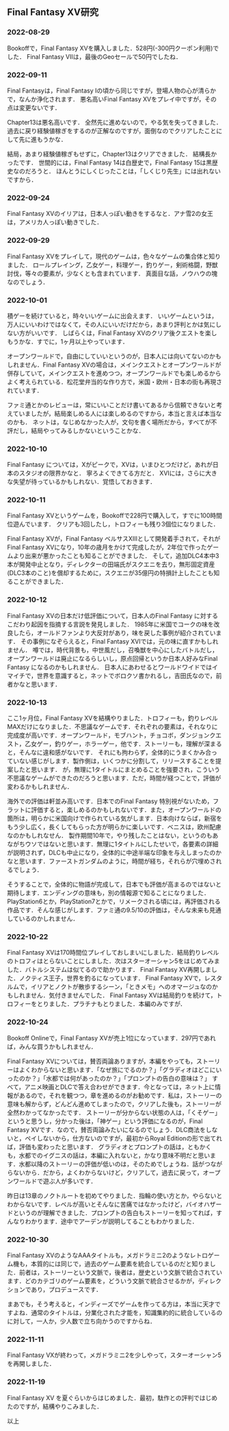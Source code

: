 ## Final Fantasy XV研究

### 2022-08-29

Bookoffで，Final Fantasy XVを購入しました．528円(-300円クーポン利用)でした．
Final Fantasy VIIは，最後のGeoセールで50円でしたね．

### 2022-09-11

Final Fantasyは，Final Fantasy Iの頃から同じですが，登場人物の心が清らかで，なんか浄化されます．
悪名高いFinal Fantasy XVをプレイ中ですが，その点は変更ないです．

Chapter13は悪名高いです．
全然先に進めないので，やる気を失ってきました．
過去に戻り経験値稼ぎをするのが正解なのですが，面倒なのでクリアしたことにして先に進もうかな．

結局，あまり経験値稼ぎもせずに，Chapter13はクリアできました．
結構長かったです．
世間的には，Final Fantasy 14は白歴史で，Final Fantasy 15は黒歴史なのだろうと．
ほんとうにしくじったことは，「しくじり先生」には出れないですから．

### 2022-09-24

Final Fantasy XVのイリアは，日本人っぽい動きをするなと．アナ雪2の女王は，アメリカ人っぽい動きでした．

### 2022-09-29

Final Fantasy XVをプレイして，現代のゲームは，色々なゲームの集合体と知りました．
ロールプレイング，乙女ゲー，料理ゲー，釣りゲー，剣術格闘，野獣討伐，等々の要素が，少なくとも含まれています．
真面目な話，ノウハウの塊なのでしょう．

### 2022-10-01

積ゲーを続けていると，時々いいゲームに出会えます．
いいゲームというは，万人にいいわけではなくて，その人にいいだけだから，あまり評判とかは気にしない方がいいです．
しばらくは，Final Fantasy XVのクリア後クエストを楽しもうかな．すでに，1ヶ月以上やっています．

オープンワールドで，自由にしていいというのが，日本人には向いてないのかもしれません．Final Fantasy XVの場合は，メインクエストとオープンワールドが併存していて，メインクエストを進めつつ，オープンワールドでも楽しめるからよく考えられている．松花堂弁当的な作り方で，米国・欧州・日本の街も再現されています．

ファミ通とかのレビューは，常にいいことだけ書いてあるから信頼できないと考えていましたが，結局楽しめる人には楽しめるのですから，本当と言えば本当なのかも．
ネットは，なじめなかった人が，文句を書く場所だから，すべてが不評だし，結局やってみるしかないということかな．

### 2022-10-10

Final Fantasy については，Xがピークで，XVは，いまひとつだけど，あれが日本のスタジオの限界かなと．
寧ろよくできてる方だと．
XVIには，さらに大きな失望が待っているかもしれない．覚悟しておきます．

### 2022-10-11

Final Fantasy XVというゲームを，Bookoffで228円で購入して，すでに100時間位遊んでいます．
クリアも3回したし，トロフィーも残り3個位になりました．

Final Fantasy XVが，Final Fantasy ベルサスXIIIとして開発着手されて，それがFinal Fantasy XVになり，10年の歳月をかけて完成したが，2年位で作ったゲームより出来が悪かったことも知ることができました．
そして，追加DLC4本中3本が開発中止となり，ディレクターの田端氏がスクエニを去り，無形固定資産(DLC3本のこと)を償却するために，スクエニが35億円の特損計上したことも知ることができました．

### 2022-10-12

Final Fantasy XVの日本だけ低評価について，日本人のFinal Fantasy に対するこだわり起因を指摘する言説を発見しました．
1985年に米国でコークの味を改良したら，オールドファンより大反対があり，味を戻した事例が紹介されています．
その事例になぞらえると，Final Fantasy XVIでは，元の味に直すかもしれません．
噂では，時代背景も，中世風だし，召喚獣を中心にしたバトルだし，オープンワールドは廃止になるらしいし，原点回帰というか日本人好みなFinal Fantasy になるのかもしれません．
日本人にあわせるとワールドワイドではイマイチで，世界を意識すると，ネットでボロクソ書かれるし，吉田氏なので，前者かなと思います．

### 2022-10-13

ここ1ヶ月位，Final Fantasy XVを結構やりました．トロフィーも，釣りレベルMAXだけになりました．不思議なゲームです．それぞれの要素は，それなりに完成度が高いです．オープンワールド，モブハント，チョコボ，ダンジョンクエスト，乙女ゲー，釣りゲー，ホラーゲー，他です．ストーリーも，理解が深まると，そんなに違和感がないです．
それにも拘わらず，全体的にうまくかみ合っていない感じがします．製作側は，いくつかに分割して，リリースすることを提案したと思います．
が，無理に1タイトルにまとめることを強要され，こういう不思議なゲームができたのだろうと思います．ただ，時間が経つことで，評価が変わるかもしれません．

海外での評価は軒並み高いです．日本でのFinal Fantasy 特別視がないため，フラットに評価すると，楽しめるのかもしれないです．また，オープンワールドの箇所は，明らかに米国向けで作られている気がします．日本向けならば，新宿をもう少し広く，長くしてもらった方が明らかに楽しいです．ベニスは，欧州配慮なのかもしれなせん．
製作期間10年で，やり残したことはない，というのもあながちウソではないと思います．無理に1タイトルにしたせいで，各要素の詳細が説明されず，DLCも中止になり，全体的に中途半端な印象を与えしまったのかなと思います．ファーストガンダムのように，時間が経ち，それらが穴埋めされるでしょう．

そうすることで，全体的に物語が完成して，日本でも評価が高まるのではないと期待します．エンディングの意味も，別の情報源で知ることになりました．PlayStation6とか，PlayStation7とかで，リメークされる頃には，再評価される作品です．そんな感じがします．ファミ通の9.5/10の評価は，そんな未来も見通しているのかしれません．

### 2022-10-22

Final Fantasy XVは170時間位プレイしておしまいにしました．結局釣りレベルのトロフィはとらないことにしました．次はスターオーシャン5をはじめてみました．バトルシステムは似てるので助かります．
Final Fantasy XV再開しました．ノクティス王子，世界を釣るになっています．
Final Fantasy XVで，レスタルムで，イリアとノクトが散歩するシーン，「ときメモ」へのオマージュなのかもしれません．気付きませんでした．
Final Fantasy XVは結局釣りを続けて，トロフィーをとりました．プラチナもとりました．本編のみですが．

### 2022-10-24

Bookoff Onlineで，Final Fantasy XVが売上1位になっています．297円であれば，みんな買うかもしれません．

Final Fantasy XVについては，賛否両論ありますが，本編をやっても，ストーリーはよくわからないと思います．「なぜ旅にでるのか？」「グラディオはどこにいったのか？」「水都では何があったのか？」「プロンプトの告白の意味は？」
すべて，アニメ映画とDLCで答え合わせができます．今となっては，ネット上に情報があるので，それを観つつ，章を進めるのがお勧めです．私は，ストーリーの意味も解からず，どんどん進めてしまったので，クリアした後も，ストーリーが全然わかってなかったです．
ストーリーが分からない状態の人は，「くそゲー」というと思うし，分かった後は，「神ゲー」という評価になるのが，Final Fantasy XVです．なので，賛否両論みたいになるのでしょう．DLC商法をしないと，ペイしないから，仕方ないのですが，最初からRoyal Editionの形で出てれば，評価も変わったと思います．
グラディオとプロンプトの話は，ともかくも，水都でのイグニスの話は，本編に入れないと，かなり意味不明だと思います．水都以降のストーリーの評価が低いのは，そのためでしょうね．話がつながらないから．だから，よくわからないけど，クリアして，過去に戻って，オープンワールドで遊ぶ人が多いです．

昨日は13章のノクトルートを初めてやりました．指輪の使い方とか，やらないとわからないです．レベルが高いとそんなに苦痛ではなかったけど，バイオハザードというのが理解できました．プロンプトの告白もストーリーを知ってれば，すんなりわかります．途中でアーデンが説明してることもわかりました．

### 2022-10-30

Final Fantasy XVのようなAAAタイトルも，メガドラミニ2のようなレトロゲーム機も，本質的には同じで，過去のゲーム要素を統合しているのだと知りました．前者は，ストーリーという文脈で，後者は，歴史という文脈で統合されています．どのカテゴリのゲーム要素を，どういう文脈で統合させるかが，ディレクションであり，プロデュースです．

まあでも，そう考えると，インディーズでゲームを作ってる方は，本当に天才ですよね．通常のタイトルは，分業化された才能を，知識集約的に統合しているのに対して，一人か，少人数で立ち向かうのですからね．

### 2022-11-11

Final Fantasy VXが終わって，メガドラミニ2を少しやって，スターオーシャン5を再開しました．

### 2022-11-19

Final Fantasy XV を夏ぐらいからはじめました．最初，駄作との評判ではじめたのですが，結構やりこみました．

以上
